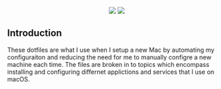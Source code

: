 

<p align="center">
  <a href="https://www.apple.com/macOS/"><img src="https://img.shields.io/badge/platform-macOS-brightgreen.svg?style=flat-square"/></a>
  <a href="https://github.com/joeblau/dotfiles/blob/master/LICENSE"><img src="https://img.shields.io/github/license/joeblau/dotfiles.svg?style=flat-square"/></a>
</p>


## Introduction

These dotfiles are what I use when I setup a new Mac by automating my configuraiton and reducing the need for me to manually configre a new machine each time.  The files are broken in to topics which encompass installing and configuring differnet applictions and services that I use on macOS.

